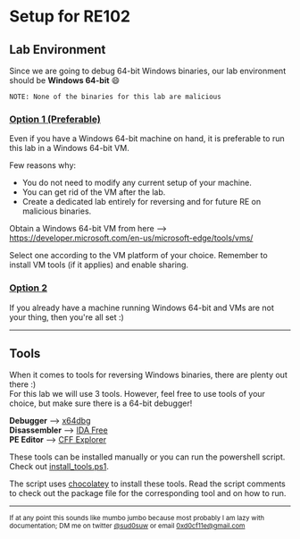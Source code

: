 # Setup for RE102

## Lab Environment

Since we are going to debug 64-bit Windows binaries, our lab environment should be **Windows 64-bit** :smile:

`NOTE: None of the binaries for this lab are malicious`

### <u> Option 1 (Preferable) </u>

Even if you have a Windows 64-bit machine on hand, it is preferable to run this lab in a Windows 64-bit VM. 

Few reasons why:
- You do not need to modify any current setup of your machine.
- You can get rid of the VM after the lab.
- Create a dedicated lab entirely for reversing and for future RE on malicious binaries.

Obtain a Windows 64-bit VM from here --> https://developer.microsoft.com/en-us/microsoft-edge/tools/vms/

Select one according to the VM platform of your choice. Remember to install VM tools (if it applies) and enable sharing.


### <u> Option 2 </u>

If you already have a machine running Windows 64-bit and VMs are not your thing, then you're all set :) 

---

## Tools

When it comes to tools for reversing Windows binaries, there are plenty out there :)  
For this lab we will use 3 tools. However, feel free to use tools of your choice, but make sure there is a 64-bit debugger!

**Debugger** --> [x64dbg](https://x64dbg.com/#start)   
**Disassembler** --> [IDA Free](https://www.hex-rays.com/products/ida/support/download_freeware/)   
**PE Editor** --> [CFF Explorer](https://ntcore.com/?page_id=388)   

These tools can be installed manually or you can run the powershell script. Check out [install_tools.ps1](install_tools.ps1).

The script uses [chocolatey](https://chocolatey.org/packages) to install these tools. Read the script comments to check out the package file for the corresponding tool and on how to run.

---
<sup>If at any point this sounds like mumbo jumbo because most probably I am lazy with documentation; DM me on twitter [@sud0suw](https://twitter.com/sud0suw) or email 0xd0cf11e@gmail.com </sup>

